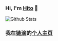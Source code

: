 ### Hi, I'm [Hito](https://github.com/hito0512) 👋

<!--
**hito0512/hito0512** is a ✨ _special_ ✨ repository because its `README.md` (this file) appears on your GitHub profile.

Here are some ideas to get you started:

- 🔭 I’m currently working on ...
- 🌱 I’m currently learning ...
- 👯 I’m looking to collaborate on ...
- 🤔 I’m looking for help with ...
- 💬 Ask me about ...
- 📫 How to reach me: ...
- 😄 Pronouns: ...
- ⚡ Fun fact: ...
-->
![Github Stats](https://github-readme-stats.vercel.app/api?username=hito0512&show_icons=true&&theme=transparent&include_all_commits=true)
<!--events start -->


### 我在[链滴](https://ld246.com)的[个人主页](https://ld246.com/member/hito0512)
